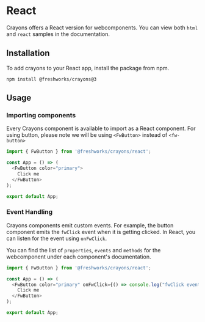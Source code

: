 # React

Crayons offers a React version for webcomponents. You can view both `html` and `react` samples in the documentation.

## Installation

To add crayons to your React app, install the package from npm.

```npm install @freshworks/crayons@3```

## Usage

### Importing components

Every Crayons component is available to import as a React component. For using button, please note we will be using `<FwButton>` instead of `<fw-button>`

```js
import { FwButton } from '@freshworks/crayons/react';

const App = () => (
  <FwButton color="primary">
    Click me
  </FwButton>
);

export default App;
```

### Event Handling

Crayons components emit custom events. For example, the button component emits the `fwClick` event when it is getting clicked. In React, you can listen for the event using `onFwClick`.

You can find the list of `properties`, `events` and `methods` for the webcomponent under each component's documentation.

```js
import { FwButton } from '@freshworks/crayons/react';

const App = () => (
  <FwButton color="primary" onFwClick={() => console.log("fwClick event emitted from button")}>
    Click me
  </FwButton>
);

export default App;
```